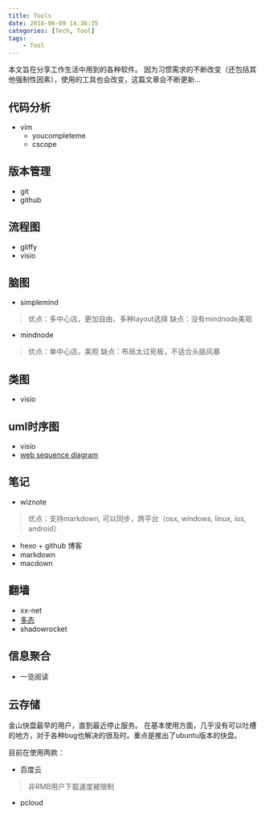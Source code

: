```yaml
---
title: Tools
date: 2016-06-09 14:36:35
categories: [Tech, Tool]
tags:
	- Tool
---
```


本文旨在分享工作生活中用到的各种软件。
因为习惯需求的不断改变（还包括其他强制性因素），使用的工具也会改变，这篇文章会不断更新...

## 代码分析
* vim
	* youcompleteme
	* cscope

<!--more-->

## 版本管理
* git
* github

## 流程图
* gliffy
* visio

## 脑图
* simplemind
> 优点：多中心店，更加自由，多种layout选择
> 缺点：没有mindnode美观
* mindnode
> 优点：单中心店，美观
> 缺点：布局太过死板，不适合头脑风暴

## 类图
* visio

## uml时序图
* visio
* [web sequence diagram](https://www.websequencediagrams.com/)

## 笔记
* wiznote
> 优点：支持markdown, 可以同步，跨平台（osx, windows, linux, ios, android） 
* hexo + github 博客
* markdown
* macdown

## 翻墙
* xx-net
* [多态](duotai.org)
* shadowrocket

## 信息聚合
* 一览阅读

## 云存储
金山快盘最早的用户，直到最近停止服务。
在基本使用方面，几乎没有可以吐槽的地方，对于各种bug也解决的很及时。重点是推出了ubuntu版本的快盘。

目前在使用两款：
* 百度云
> 非RMB用户下载速度被限制
* pcloud
